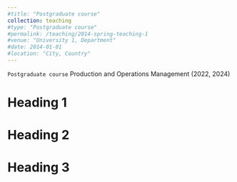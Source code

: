 ```yaml
---
#title: "Postgraduate course"
collection: teaching
#type: "Postgraduate course"
#permalink: /teaching/2014-spring-teaching-1
#venue: "University 1, Department"
#date: 2014-01-01
#location: "City, Country"
---
```

``Postgraduate course``
Production and Operations Management (2022, 2024)

Heading 1
======

Heading 2
======

Heading 3
======
